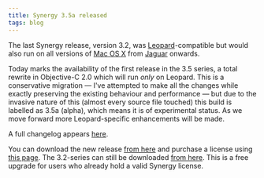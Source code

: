 ```yaml
---
title: Synergy 3.5a released
tags: blog
---
```


The last Synergy release, version 3.2, was [Leopard](http://typechecked.net/wiki/Leopard)-compatible but would also run on all versions of [Mac OS X](http://typechecked.net/wiki/Mac%20OS%20X) from [Jaguar](http://typechecked.net/wiki/Jaguar) onwards.

Today marks the availability of the first release in the 3.5 series, a total rewrite in Objective-C 2.0 which will run _only_ on Leopard. This is a conservative migration — I've attempted to make all the changes while exactly preserving the existing behaviour and performance — but due to the invasive nature of this (almost every source file touched) this build is labelled as 3.5a (alpha), which means it is of experimental status. As we move forward more Leopard-specific enhancements will be made.

A full changelog appears [here](http://typechecked.net/a/products/synergy-classic/history/#3.5a).

You can download the new release [from here](http://typechecked.net/download.php?item=SynergyBeta.dmg) and purchase a license using [this page](https://typechecked.net/a/products/synergy-classic/purchase/). The 3.2-series can still be downloaded [from here](http://typechecked.net/download.php?item=SynergyJaguar.dmg). This is a free upgrade for users who already hold a valid Synergy license.
